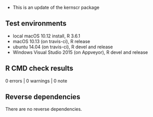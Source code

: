 * This is an update of the kernscr package

## Test environments
* local macOS 10.12 install, R 3.6.1
* macOS 10.13 (on travis-ci), R release
* ubuntu 14.04 (on travis-ci), R devel and release
* Windows Visual Studio 2015 (on Appveyor), R devel and release

## R CMD check results

0 errors | 0 warnings | 0 note

## Reverse dependencies

There are no reverse dependencies.
